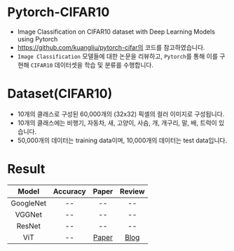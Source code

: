 # Pytorch-CIFAR10
- Image Classification on CIFAR10 dataset with Deep Learning Models using Pytorch
- https://github.com/kuangliu/pytorch-cifar의 코드를 참고하였습니다.
- `Image Classification` 모델들에 대한 논문을 리뷰하고, `Pytorch`를 통해 이를 구현해 `CIFAR10` 데이터셋을 학습 및 분류를 수행합니다.

# Dataset(CIFAR10)
- 10개의 클래스로 구성된 60,000개의 (32x32) 픽셀의 컬러 이미지로 구성됩니다.
- 10개의 클래스에는 비행기, 자동차, 새, 고양이, 사슴, 개, 개구리, 말, 배, 트럭이 있습니다.
- 50,000개의 데이터는 training data이며, 10,000개의 데이터는 test data입니다.

# Result
|Model|Accuracy|Paper|Review|
|:---:|:---:|:---:|:---:|
|GoogleNet|--|--|--|
|VGGNet|--|--|--|
|ResNet|--|--|--|
|ViT|--|[Paper](https://arxiv.org/pdf/2010.11929.pdf)|[Blog](https://sonstory.tistory.com/97)|
